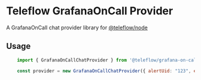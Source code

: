 # Teleflow GrafanaOnCall Provider

A GrafanaOnCall chat provider library for [@teleflow/node](https://github.com/khulnasoft/teleflow)

## Usage

```javascript
    import { GrafanaOnCallChatProvider } from '@teleflow/grafana-on-call';

    const provider = new GrafanaOnCallChatProvider({ alertUid: "123", externalLink: "link", imageUrl: "url", state: "ok", title: "title" });
```
